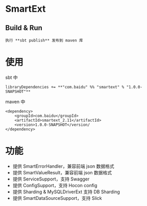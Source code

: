 # SmartExt #

## Build & Run ##

    执行 **sbt publish** 发布到 maven 库

# 使用

sbt 中

    libraryDependencies += **"com.baidu" %% "smartext" % "1.0.0-SNAPSHOT"**

maven 中

    <dependency>
        <groupId>com.baidu</groupId>
        <artifactId>smartext_2.11</artifactId>
        <version>1.0.0-SNAPSHOT</version/
    </dependency>

# 功能

- 提供 SmartErrorHandler，兼容前端 json 数据格式
- 提供 SmartValueResult，兼容前端 json 数据格式
- 提供 ServiceSupport，支持 Swagger
- 提供 ConfigSupport，支持 Hocon config
- 提供 Sharding & MySQLDriverExt 支持 DB Sharding
- 提供 SmartDataSourceSupport，支持 Slick
